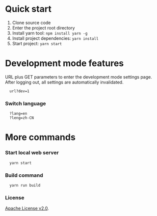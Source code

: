 # Quick start

1. Clone source code
2. Enter the project root directory
3. Install yarn tool: `npm install yarn -g`
4. Install project dependencies: `yarn install`
5. Start project: `yarn start`

# Development mode features

URL plus GET parameters to enter the development mode settings page. After logging out, all settings are automatically invalidated.

```
  url?dev=1
```

### Switch language
```
  ?lang=en
  ?leng=zh-CN
```

# More commands

### Start local web server

```
  yarn start
```

### Build command

```
  yarn run build
```

### License

[Apache License v2.0](./LICENSE).